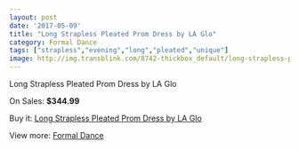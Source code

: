 ```yaml
---
layout: post
date: '2017-05-09'
title: "Long Strapless Pleated Prom Dress by LA Glo"
category: Formal Dance
tags: ["strapless","evening","long","pleated","unique"]
image: http://img.transblink.com/8742-thickbox_default/long-strapless-pleated-prom-dress-by-la-glo.jpg
---
```

Long Strapless Pleated Prom Dress by LA Glo

On Sales: **$344.99**
<a href="https://www.transblink.com/en/formal-dance/2879-long-strapless-pleated-prom-dress-by-la-glo.html"><amp-img layout="responsive" width="600" height="600" src="//img.transblink.com/8742-thickbox_default/long-strapless-pleated-prom-dress-by-la-glo.jpg" alt="Long Strapless Pleated Prom Dress by LA Glo 0" /></a>
<a href="https://www.transblink.com/en/formal-dance/2879-long-strapless-pleated-prom-dress-by-la-glo.html"><amp-img layout="responsive" width="600" height="600" src="//img.transblink.com/8743-thickbox_default/long-strapless-pleated-prom-dress-by-la-glo.jpg" alt="Long Strapless Pleated Prom Dress by LA Glo 1" /></a>

Buy it: [Long Strapless Pleated Prom Dress by LA Glo](https://www.transblink.com/en/formal-dance/2879-long-strapless-pleated-prom-dress-by-la-glo.html "Long Strapless Pleated Prom Dress by LA Glo")

View more: [Formal Dance](https://www.transblink.com/en/6-formal-dance "Formal Dance")
